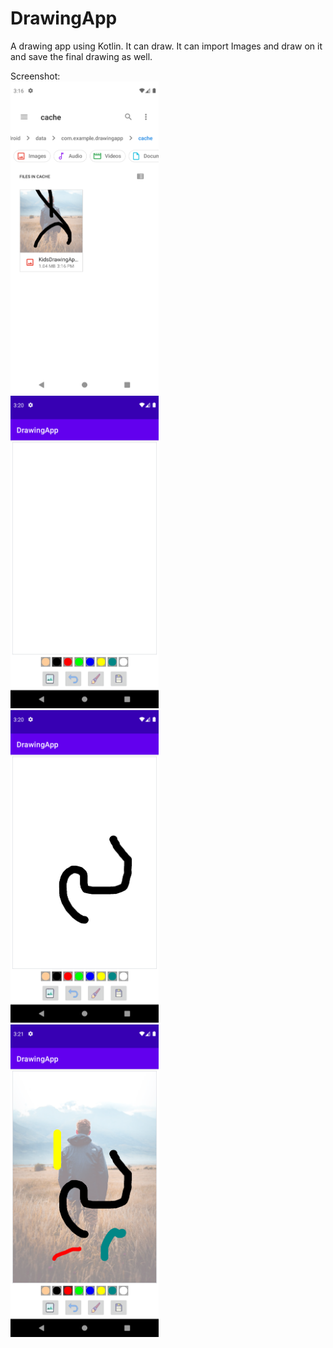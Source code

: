 # DrawingApp

A drawing app using Kotlin. It can draw. It can import Images and draw on it and save the final drawing as well.
<p>
    Screenshot:
    <br>
    <img src="https://github.com/Akhmen18/DrawingApp/blob/main/SS1.png" height=500px>
    <br>
    <img src="https://github.com/Akhmen18/DrawingApp/blob/main/SS2.png" height=500px>
    <br>
    <img src="https://github.com/Akhmen18/DrawingApp/blob/main/SS3.png" height=500px>
    <br>
    <img src="https://github.com/Akhmen18/DrawingApp/blob/main/SS4.png" height=500px>
 
